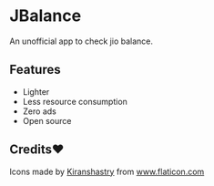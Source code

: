 # JBalance

An unofficial app to check jio balance.

## Features

- Lighter
- Less resource consumption
- Zero ads
- Open source 

## Credits❤️
<div>Icons made by <a href="https://www.flaticon.com/authors/kiranshastry" title="Kiranshastry">Kiranshastry</a> from <a href="https://www.flaticon.com/" title="Flaticon">www.flaticon.com</a></div>
